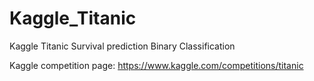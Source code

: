 # Kaggle_Titanic

Kaggle Titanic Survival prediction
Binary Classification

Kaggle competition page: https://www.kaggle.com/competitions/titanic


